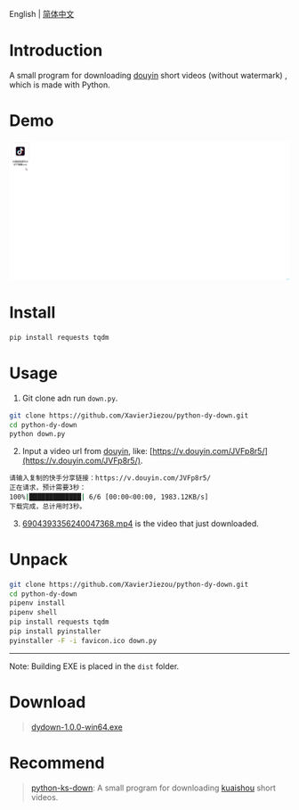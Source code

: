 English | [简体中文](/README.zh.md)
# Introduction
A small program for downloading [douyin](https://www.douyin.com/) short videos (without watermark) , which is made with Python.
# Demo
![demo.gif](/demo.gif)
# Install
```bash
pip install requests tqdm
```
# Usage
1. Git clone adn run `down.py`.
```bash
git clone https://github.com/XavierJiezou/python-dy-down.git
cd python-dy-down
python down.py
```
2. Input a video url from [douyin](https://www.douyin.com/), like: [https://v.douyin.com/JVFp8r5/](https://v.douyin.com/JVFp8r5/).
```bash
请输入复制的快手分享链接：https://v.douyin.com/JVFp8r5/
正在请求，预计需要3秒：
100%|█████████████| 6/6 [00:00<00:00, 1983.12KB/s]
下载完成，总计用时3秒。
```
3. [6904393356240047368.mp4](6904393356240047368.mp4) is the video that just downloaded.
# Unpack
```bash
git clone https://github.com/XavierJiezou/python-dy-down.git
cd python-dy-down
pipenv install
pipenv shell
pip install requests tqdm
pip install pyinstaller
pyinstaller -F -i favicon.ico down.py
```
---
Note: Building EXE is placed in the `dist` folder.
# Download
> [dydown-1.0.0-win64.exe](https://github.com/XavierJiezou/python-dy-down/releases/download/1.0.0/dydown-1.0.0-win64.exe)
# Recommend
> [python-ks-down](https://github.com/XavierJiezou/python-ks-down): A small program for downloading [kuaishou](https://www.kuaishou.com/) short videos.
